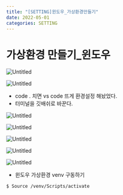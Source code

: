 ```yaml
---
title: "[SETTING]윈도우_가상환경만들기"
date: 2022-05-01
categories: SETTING
---
```


# 가상환경 만들기_윈도우

![Untitled](assets/images/WINDOW_venv/Untitled.png)

![Untitled](assets/images/WINDOW_venv/Untitled%201.png)

- code . 치면 vs code 뜨게 환경설정 해놨었다.
- 터미널을 깃배쉬로 바꾼다.

![Untitled](assets/images/WINDOW_venv/Untitled%202.png)

![Untitled](assets/images/WINDOW_venv/Untitled%203.png)

![Untitled](assets/images/WINDOW_venv/Untitled%204.png)

![Untitled](assets/images/WINDOW_venv/Untitled%205.png)

![Untitled](assets/images/WINDOW_venv/Untitled%206.png)

- 윈도우 가상환경 venv 구동하기

```bash
$ Source /venv/Scripts/activate
```